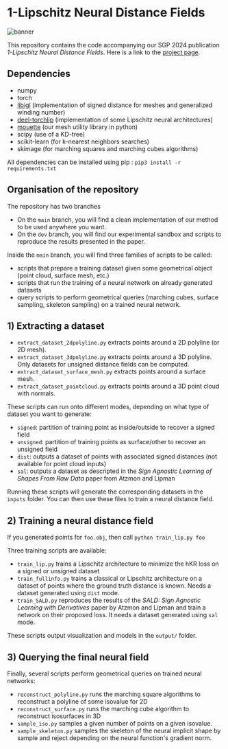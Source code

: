 # 1-Lipschitz Neural Distance Fields

![banner](https://github.com/GCoiffier/1-Lipschitz-Neural-Distance-Fields/assets/20912374/0b92d20d-054a-4f80-8746-ccfe13fd9eae)

This repository contains the code accompanying our SGP 2024 publication _1-Lipschitz Neural Distance Fields_. Here is a link to the [project page](https://gcoiffier.github.io/publications/onelipsdf/).

## Dependencies
- numpy
- torch 
- [libigl](https://libigl.github.io/) (implementation of signed distance for meshes and generalized winding number) 
- [deel-torchlip](https://github.com/deel-ai/deel-torchlip) (implementation of some Lipschitz neural architectures)
- [mouette](https://github.com/GCoiffier/mouette) (our mesh utility library in python)
- scipy (use of a KD-tree)
- scikit-learn (for k-nearest neighbors searches)
- skimage (for marching squares and marching cubes algorithms)

All dependencies can be installed using pip : `pip3 install -r requirements.txt`

## Organisation of the repository

The repository has two branches 
- On the `main` branch, you will find a clean implementation of our method to be used anywhere you want.
- On the `dev` branch, you will find our experimental sandbox and scripts to reproduce the results presented in the paper.

Inside the `main` branch, you will find three families of scripts to be called:
- scripts that prepare a training dataset given some geometrical object (point cloud, surface mesh, etc.)
- scripts that run the training of a neural network on already generated datasets
- query scripts to perform geometrical queries (marching cubes, surface sampling, skeleton sampling) on a trained neural network.

## 1) Extracting a dataset

- `extract_dataset_2dpolyline.py` extracts points around a 2D polyline (or 2D mesh).
- `extract_dataset_3dpolyline.py` extracts points around a 3D polyline. Only datasets for unsigned distance fields can be computed.
- `extract_dataset_surface_mesh.py` extracts points around a surface mesh.
- `extract_dataset_pointcloud.py` extracts points around a 3D point cloud with normals.

These scripts can run onto different modes, depending on what type of dataset you want to generate:
- `signed`: partition of training point as inside/outside to recover a signed field
- `unsigned`: partition of training points as surface/other to recover an unsigned field
- `dist`: outputs a dataset of points with associated signed distances (not available for point cloud inputs)
- `sal`: outputs a dataset as descripted in the _Sign Agnostic Learning of Shapes From Raw Data_ paper from Atzmon and Lipman

Running these scripts will generate the corresponding datasets in the `inputs` folder. You can then use these files to train a neural distance field.

## 2) Training a neural distance field

If you generated points for `foo.obj`, then call `python train_lip.py foo`

Three training scripts are available:
- `train_lip.py` trains a Lipschitz architecture to minimize the hKR loss on a signed or unsigned dataset
- `train_fullinfo.py` trains a classical or Lipschitz architecture on a dataset of points where the ground truth distance is known. Needs a dataset generated using `dist` mode.
- `train_SALD.py` reproduces the results of the _SALD: Sign Agnostic Learning with Derivatives_ paper by Atzmon and Lipman and train a network on their proposed loss. It needs a dataset generated using `sal` mode.

These scripts output visualization and models in the `output/` folder.

## 3) Querying the final neural field

Finally, several scripts perform geometrical queries on trained neural networks:

- `reconstruct_polyline.py` runs the marching square algorithms to reconstruct a polyline of some isovalue for 2D
- `reconstruct_surface.py` runs the marching cube algorithm to reconstruct isosurfaces in 3D
- `sample_iso.py` samples a given number of points on a given isovalue.
- `sample_skeleton.py` samples the skeleton of the neural implicit shape by sample and reject depending on the neural function's gradient norm.